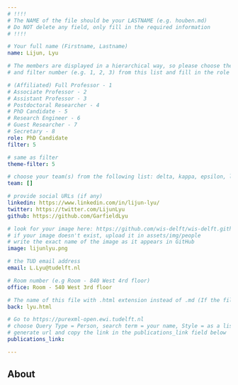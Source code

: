```yaml
---
# !!!!
# The NAME of the file should be your LASTNAME (e.g. houben.md)
# Do NOT delete any field, only fill in the required information
# !!!! 

# Your full name (Firstname, Lastname)
name: Lijun, Lyu

# The members are displayed in a hierarchical way, so please choose the role (e.g. Full Professor, Assistant Professor etc) 
# and filter number (e.g. 1, 2, 3) from this list and fill in the role and filter from below:

# (Affiliated) Full Professor - 1
# Associate Professor - 2
# Assistant Professor - 3
# Postdoctoral Researcher - 4
# PhD Candidate - 5
# Research Engineer - 6 
# Guest Researcher - 7
# Secretary - 8
role: PhD Candidate
filter: 5

# same as filter
theme-filter: 5

# choose your team(s) from the following list: delta, kappa, epsilon, lambda, cel
team: []

# provide social URLs (if any)
linkedin: https://www.linkedin.com/in/lijun-lyu/
twitter: https://twitter.com/LijunLyu
github: https://github.com/GarfieldLyu

# look for your image here: https://github.com/wis-delft/wis-delft.github.io/tree/master/assets/img/people 
# if your image doesn't exist, upload it in assets/img/people 
# write the exact name of the image as it appears in GitHub  
image: lijunlyu.png

# the TUD email address
email: L.Lyu@tudelft.nl

# Room number (e.g Room - 840 West 4rd floor)
office: Room - 540 West 3rd floor

# The name of this file with .html extension instead of .md (If the filename is ionescu.md, the "back" field will be ionescu.html)
back: lyu.html

# Go to https://purexml-open.ewi.tudelft.nl 
# choose Query Type = Person, search term = your name, Style = as a list
# generate url and copy the link in the publications_link field below
publications_link: 

---
```


## About





